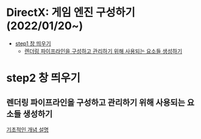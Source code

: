 # DirectX: 게임 엔진 구성하기(2022/01/20~)

- [step1 창 띄우기](#step1-창-띄우기)
    - [렌더링 파이프라인을 구성하고 관리하기 위해 사용되는 요소들 생성하기](#렌더링-파이프라인을-구성하고-관리하기-위해-사용되는-요소들-생성하기)

# step2 창 띄우기
## 렌더링 파이프라인을 구성하고 관리하기 위해 사용되는 요소들 생성하기
[기초적인 개념 설명](https://blog.naver.com/jiy12345/222679209673)
